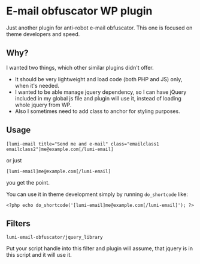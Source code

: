 E-mail obfuscator WP plugin
===
Just another plugin for anti-robot e-mail obfuscator. This one is focused on theme developers and speed.

Why?
---
I wanted two things, which other similar plugins didn't offer.

 - It should be very lightweight and load code (both PHP and JS) only, when it's needed.
 - I wanted to be able manage jquery dependency, so I can have jQuery included in my global js file and plugin will use it, instead of loading whole jquery from WP.
 - Also I sometimes need to add class to anchor for styling purposes.

Usage
---
    [lumi-email title="Send me and e-mail" class="emailclass1 emailclass2"]me@example.com[/lumi-email]

or just

    [lumi-email]me@example.com[/lumi-email]

you get the point.

You can use it in theme development simply by running `do_shortcode` like:

    <?php echo do_shortcode('[lumi-email]me@example.com[/lumi-email]'); ?>

Filters
---

    lumi-email-obfuscator/jquery_library
    
Put your script handle into this filter and plugin will assume, that jquery is in this script and it will use it.